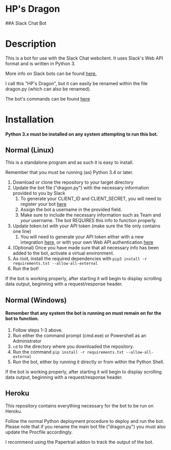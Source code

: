 # HP's Dragon
##A Slack Chat Bot

# Description

This is a bot for use with the Slack Chat webclient. It uses Slack's Web API format and is written in Python 3.

More info on Slack bots can be found [here.](https://api.slack.com/bot-users)

I call this "HP's Dragon", but it can easily be renamed within the file dragon.py (which can also be renamed).

The bot's commands can be found [here](https://github.com/jdenson/HP-s-Dragon/blob/master/COMMANDS.md)

# Installation
#### Python 3.x must be installed on any system attempting to run this bot.

## Normal (Linux)

This is a standalone program and as such it is easy to install.

Remember that you must be running (as) Python 3.4 or later.

1. Download or clone the repository to your target directory
2. Update the bot file ("dragon.py") with the necessary information provided to you by Slack
	1. To generate your CLIENT_ID and CLIENT_SECRET, you will need to register your bot [here](https://api.slack.com/applications/new)
	2. Assign the bot a username in the provided field.
	3. Make sure to include the necessary information such as Team and *your* username. The bot REQUIRES this info to function properly.
3. Update token.txt with your API token (make sure the file only contains one line)
	1. You will need to generate your API token either with a new integration [here](https://my.slack.com/services/new/bot), or with your own Web API authentication [here](https://api.slack.com/web)
4. (Optional) Once you have made sure that all necessary info has been added to the bot, activate a virtual environment.
5. As root, install the required dependencies with `pip3 install -r requirements.txt --allow-all-external`
6. Run the bot!

If the bot is working properly, after starting it will begin to display scrolling data output, beginning with a request/response header.

## Normal (Windows)
#### Remember that any system the bot is running on must remain on for the bot to function.

1. Follow steps 1-3 above.
2. Run either the command prompt (cmd.exe) or Powershell as an Administrator
3. `cd` to the directory where you downloaded the repository.
4. Run the command `pip install -r requirements.txt --allow-all-external`
5. Run the bot, either by running it directly or from within the Python Shell.

If the bot is working properly, after starting it will begin to display scrolling data output, beginning with a request/response header.

## Heroku

This repository contains everything necessary for the bot to be run on Heroku.

Follow the normal Python deployment procedure to deploy and run the bot. Please note that if you rename the main bot file ("dragon.py") you must also update the Procfile accordingly.

I recommend using the Papertrail addon to track the output of the bot.